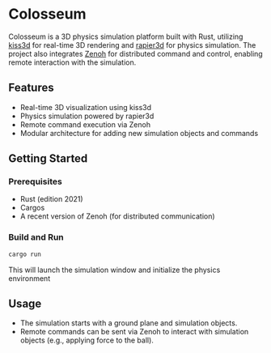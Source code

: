# Colosseum

Colosseum is a 3D physics simulation platform built with Rust, utilizing [kiss3d](https://github.com/sebcrozet/kiss3d) for real-time 3D rendering and [rapier3d](https://rapier.rs/) for physics simulation. The project also integrates [Zenoh](https://zenoh.io/) for distributed command and control, enabling remote interaction with the simulation.

## Features

- Real-time 3D visualization using kiss3d
- Physics simulation powered by rapier3d
- Remote command execution via Zenoh
- Modular architecture for adding new simulation objects and commands

## Getting Started

### Prerequisites

- Rust (edition 2021)
- Cargos
- A recent version of Zenoh (for distributed communication)

### Build and Run

```sh
cargo run
```
This will launch the simulation window and initialize the physics environment

## Usage
- The simulation starts with a ground plane and simulation objects.
- Remote commands can be sent via Zenoh to interact with simulation objects (e.g., applying force to the ball).
